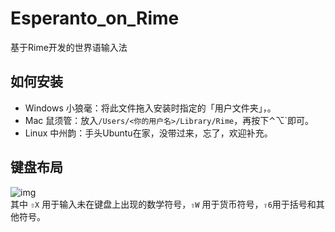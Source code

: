# Esperanto_on_Rime
基于Rime开发的世界语输入法

## 如何安装
 - Windows 小狼毫：将此文件拖入安装时指定的「用户文件夹」，。
 - Mac 鼠须管：放入`/Users/<你的用户名>/Library/Rime`，再按下⌃⌥`即可。
 - Linux 中州韵：手头Ubuntu在家，没带过来，忘了，欢迎补充。

## 键盘布局
![img](https://omoi.fun/usr/uploads/2025/02/3089009864.jpg "Keyboard Layout")    
其中 `⇧X` 用于输入未在键盘上出现的数学符号，`⇧W` 用于货币符号，`⇧6`用于括号和其他符号。
